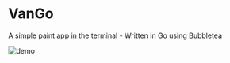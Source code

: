 # VanGo

A simple paint app in the terminal - Written in Go using Bubbletea

![demo]("./public/demo.png")
